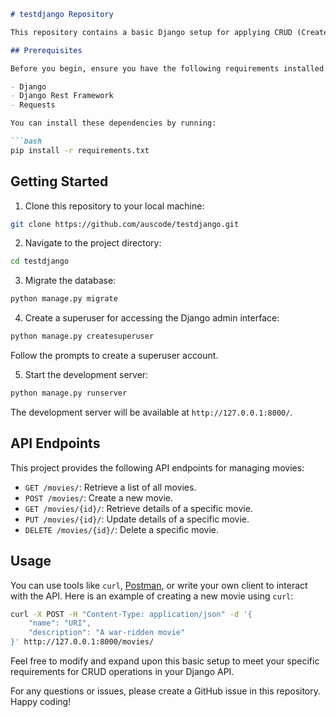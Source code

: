 ```markdown
# testdjango Repository

This repository contains a basic Django setup for applying CRUD (Create, Read, Update, Delete) operations in an API. It uses Django and Django Rest Framework to create a simple API for managing movies. Follow the instructions below to set up and run the project.

## Prerequisites

Before you begin, ensure you have the following requirements installed:

- Django
- Django Rest Framework
- Requests

You can install these dependencies by running:

```bash
pip install -r requirements.txt
```

## Getting Started

1. Clone this repository to your local machine:

```bash
git clone https://github.com/auscode/testdjango.git
```

2. Navigate to the project directory:

```bash
cd testdjango
```

3. Migrate the database:

```bash
python manage.py migrate
```

4. Create a superuser for accessing the Django admin interface:

```bash
python manage.py createsuperuser
```

Follow the prompts to create a superuser account.

5. Start the development server:

```bash
python manage.py runserver
```

The development server will be available at `http://127.0.0.1:8000/`.

## API Endpoints

This project provides the following API endpoints for managing movies:

- `GET /movies/`: Retrieve a list of all movies.
- `POST /movies/`: Create a new movie.
- `GET /movies/{id}/`: Retrieve details of a specific movie.
- `PUT /movies/{id}/`: Update details of a specific movie.
- `DELETE /movies/{id}/`: Delete a specific movie.

## Usage

You can use tools like `curl`, [Postman](https://www.postman.com/), or write your own client to interact with the API. Here is an example of creating a new movie using `curl`:

```bash
curl -X POST -H "Content-Type: application/json" -d '{
    "name": "URI",
    "description": "A war-ridden movie"
}' http://127.0.0.1:8000/movies/
```

Feel free to modify and expand upon this basic setup to meet your specific requirements for CRUD operations in your Django API.

For any questions or issues, please create a GitHub issue in this repository. Happy coding!
```
